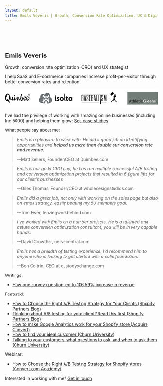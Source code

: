 ```yaml
---
layout: default
title: Emils Veveris | Growth, Conversion Rate Optimization, UX & Digital Analytics
---
```

<br>
<br>
<br>



 
## Emils Veveris ##

Growth, conversion rate optimization (CRO) and UX strategist 

I help SaaS and E-commerce companies increase profit-per-visitor through better conversion rates and retention.

[<img src="/images/ew_companies.png">](https://www.emilsw.com/case-studies/)

I've had the privilege of working with amazing online businesses (including Inc 5000) and helping them grow: [See case studies](https://www.emilsw.com/case-studies/) 


What people say about me:

>*Emils is a pleasure to work with. He did a good job on identifying opportunities and <b> helped us more than double our conversion rate and revenue</b>.*
>
> --Matt Sellers, Founder/CEO at Quimbee.com

>*Emils is our go to CRO guy, he has run multiple successful A/B testing and conversion optimization projects that resulted in 6 figure lifts for our client’s businesses*
>
> --Giles Thomas, Founder/CEO at wholedesignstudios.com

>*Emils did a great job, not only with working on the sales page but also on email strategy, easily beating my 50 members goal.*
>
> --Tom Ewer, leavingworkbehind.com

>*I've worked with Emils on a number projects. He is a talented and astute conversion optimization consultant, you will be in very capable hands.*
>
> --David Crowther, nervecentral.com

>*Emils has a breadth of testing experience. I'd recommend him to anyone who is looking to get started with a solid foundation.*
>
> --Ben Coltrin, CEO at custodyxchange.com


Writings:
- [How one survey question led to 106.59% increase in revenue](http://www.emilsw.com/articles/survey-case-study)

Featured: 
 - [How to Choose the Right A/B Testing Strategy for Your Clients (Shopify Partners Blog)](https://www.shopify.com/partners/blog/how-to-choose-the-right-a-b-testing-strategy-for-your-clients)
 - [Thinking about A/B testing for your client? Read this first (Shopify Partners Blog)](https://www.shopify.com/partners/blog/thinking-about-a-b-testing-for-your-client-read-this-first)
 - [How to make Google Analytics work for your Shopify store (Acquire Convert)](http://acquireconvert.com/shopify-analytics/)
 - [How to find your ideal customer (Churn University)](https://lesschurn.io/saas-churn-university/finding-the-ideal-customer)
 - [Talking to your customers: what questions to ask, and when to ask them (Churn University)](https://lesschurn.io/saas-churn-university/getting-more-information)
 
 Webinar:
 - [How to Choose the Right A/B Testing Strategy for Shopify stores (Convert.com Academy)](https://www.convert.com/academy/choose-b-testing-strategy-shopify-store/)

 Interested in working with me? [Get in touch](mailto:emils.veveris@gmail.com)
